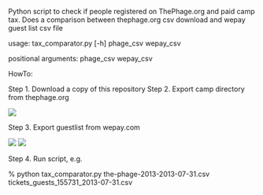Python script to check if people registered on ThePhage.org and paid camp tax. 
Does a comparison between thephage.org csv download and wepay guest list csv file

usage: tax_comparator.py [-h] phage_csv wepay_csv

positional arguments:
  phage_csv
  wepay_csv


HowTo:

Step 1. Download a copy of this repository 
Step 2. Export camp directory from thephage.org

<img src="https://raw.github.com/christinasc/phage_taxes/master/images/thephage.org_csv.png"/>

Step 3. Export guestlist from wepay.com 

<img src="https://raw.github.com/christinasc/phage_taxes/master/images/phage_wepay1.png"/>

<img src="https://raw.github.com/christinasc/phage_taxes/master/images/phage_wepay2.png"/>

Step 4. Run script, e.g.

  % python tax_comparator.py the-phage-2013-2013-07-31.csv tickets_guests_155731_2013-07-31.csv


